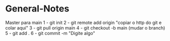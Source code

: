 # General-Notes

Master para main 
1 - git init 
2 - git remote add origin "copiar o http do git e colar aqui" 
3 - git pull origin main
4 - git checkout -b main (mudar o branch)
5 - git add .
6 - git commit -m "Digite algo"

